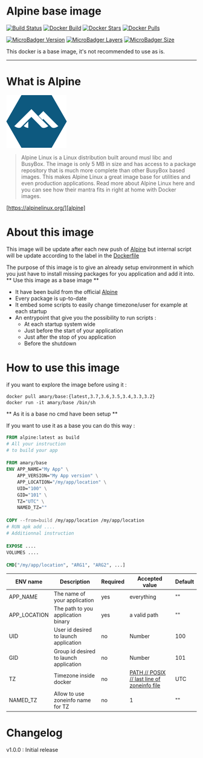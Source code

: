 # Alpine base image
[![Build Status][project-build-image]][project-build-link] [![Docker Build][docker-build-image]][docker-build-link] [![Docker Stars][docker-stars-image]][docker-stars-link] [![Docker Pulls][docker-pulls-image]][docker-pulls-link]

[![MicroBadger Version][micro-version-image]][micro-version-links] [![MicroBadger Layers][micro-layers-image]][micro-layers-link] [![MicroBadger Size][micro-size-image]][micro-size-link]

This docker is a base image, it's not recommended to use as is.
___

# What is Alpine
[![Alpine][alpine-image]][alpine]
> Alpine Linux is a Linux distribution built around musl libc and BusyBox. The image is only 5 MB in size and has access to a package repository that is much more complete than other BusyBox based images. This makes Alpine Linux a great image base for utilities and even production applications. Read more about Alpine Linux here and you can see how their mantra fits in right at home with Docker images.

[https://alpinelinux.org/][alpine]

# About this image

This image will be update after each new push of [Alpine][alpine-link] but internal script will be update according to the label in the [Dockerfile][dockerfile]

The purpose of this image is to give an already setup environment in which you just have to install missing packages for you application and add it into. ** Use this image as a base image **

- It have been build from the official [Alpine][alpine-link]
- Every package is up-to-date
- It embed some scripts to easily change timezone/user for example at each startup
- An entrypoint that give you the possibility to run scripts :
  - At each startup system wide
  - Just before the start of your application
  - Just after the stop of you application
  - Before the shutdown

# How to use this image

if you want to explore the image before using it :
```shell
docker pull amary/base:{latest,3.7,3.6,3.5,3.4,3.3,3.2}
docker run -it amary/base /bin/sh
```
** As it is a base no cmd have been setup **

If you want to use it as a base you can do this way :
```dockerfile
FROM alpine:latest as build
# All your instruction
# to build your app

FROM amary/base
ENV APP_NAME="My App" \
    APP_VERSION="My App version" \
    APP_LOCATION="/my/app/location" \
    UID="100" \
    GID="101" \
    TZ="UTC" \
    NAMED_TZ=""

COPY --from=build /my/app/location /my/app/location
# RUN apk add ....
# Additionnal instruction

EXPOSE ....
VOLUMES ....

CMD["/my/app/location", "ARG1", "ARG2", ...]
```

| ENV name | Description | Required | Accepted value | Default |
|----------|-------------|----------|----------------|---------|
| APP_NAME | The name of your application | yes | everything | "" |
| APP_LOCATION | The path to you application binary | yes | a valid path | "" |
| UID | User id desired to launch application | no | Number | 100 |
| GID | Group id desired to launch application | no | Number | 101 |
| TZ | Timezone inside docker | no | [PATH // POSIX // last line of zoneinfo file][tz-link]| UTC |
| NAMED_TZ | Allow to use zoneinfo name for TZ| no | 1 | ""

# Changelog
v1.0.0 : Initial release

[//]: # (==== Reference Part ====)

[//]: # (External Websites)
[alpine]: https://alpinelinux.org/
[alpine-image]: https://raw.githubusercontent.com/docker-library/docs/781049d54b1bd9b26d7e8ad384a92f7e0dcb0894/alpine/logo.png
[alpine-link]: https://hub.docker.com/_/alpine/
[dockerfile]: https://github.com/AntoineMary/docker-base/blob/master/Dockerfile
[tz-link]:https://wiki.musl-libc.org/environment-variables.html#TZ

[//]: # (Badges)
[project-build-image]: https://img.shields.io/docker/build/amary/base.svg
[project-build-link]: https://hub.docker.com/r/amary/base/builds/

[docker-build-image]: https://img.shields.io/docker/automated/amary/base.svg
[docker-build-link]: https://hub.docker.com/r/amary/base/

[docker-stars-image]: https://img.shields.io/docker/stars/amary/base.svg
[docker-stars-link]: https://hub.docker.com/r/amary/base/

[docker-pulls-image]: https://img.shields.io/docker/pulls/amary/base.svg
[docker-pulls-link]: https://hub.docker.com/r/amary/base/

[micro-size-image]:https://img.shields.io/microbadger/image-size/amary/base.svg
[micro-size-link]: https://microbadger.com/images/amary/base

[micro-layers-image]:	https://img.shields.io/microbadger/layers/amary/base.svg
[micro-layers-link]: https://microbadger.com/images/amary/base

[micro-version-image]: https://images.microbadger.com/badges/version/amary/base.svg
[micro-version-links]: https://microbadger.com/images/amary/base
